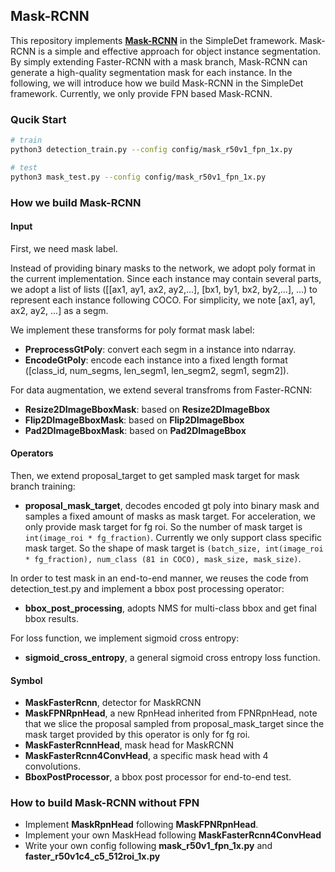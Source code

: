 ## Mask-RCNN

This repository implements [**Mask-RCNN**](https://arxiv.org/abs/1703.06870) in the SimpleDet framework.
Mask-RCNN is a simple and effective approach for object instance segmentation. By simply extending Faster-RCNN with a mask branch, Mask-RCNN can generate a high-quality segmentation mask for each instance. In the following, we will introduce how we build Mask-RCNN in the SimpleDet framework. Currently, we only provide FPN based Mask-RCNN.

### Qucik Start
```bash
# train
python3 detection_train.py --config config/mask_r50v1_fpn_1x.py

# test
python3 mask_test.py --config config/mask_r50v1_fpn_1x.py
```
### How we build Mask-RCNN
#### Input
First, we need mask label.

Instead of providing binary masks to the network, we adopt poly format in the current implementation. Since each instance may contain several parts, we adopt a list of lists ([[ax1, ay1, ax2, ay2,...], [bx1, by1, bx2, by2,...], ...) to represent each instance following COCO. For simplicity, we note [ax1, ay1, ax2, ay2, ...] as a segm.

We implement these transforms for poly format mask label:
- **PreprocessGtPoly**: convert each segm in a instance into ndarray.
- **EncodeGtPoly**: encode each instance into a fixed length format ([class_id, num_segms, len_segm1, len_segm2, segm1, segm2]).

For data augmentation, we extend several transfroms from Faster-RCNN:
- **Resize2DImageBboxMask**: based on **Resize2DImageBbox**
- **Flip2DImageBboxMask**: based on **Flip2DImageBbox**
- **Pad2DImageBboxMask**: based on **Pad2DImageBbox**

#### Operators
Then, we extend proposal_target to get sampled mask target for mask branch training:
- **proposal_mask_target**, decodes encoded gt poly into binary mask and samples a fixed amount of masks as mask target. For acceleration, we only provide mask target for fg roi. So the number of mask target is ```int(image_roi * fg_fraction)```. Currently we only support class specific mask target. So the shape of mask target is ```(batch_size, int(image_roi * fg_fraction), num_class (81 in COCO), mask_size, mask_size)```.

In order to test mask in an end-to-end manner, we reuses the code from detection_test.py and implement a bbox post processing operator:
- **bbox_post_processing**, adopts NMS for multi-class bbox and get final bbox results.

For loss function, we implement sigmoid cross entropy:
- **sigmoid_cross_entropy**, a general sigmoid cross entropy loss function.

#### Symbol
- **MaskFasterRcnn**, detector for MaskRCNN
- **MaskFPNRpnHead**, a new RpnHead inherited from FPNRpnHead, note that we slice the proposal sampled from proposal_mask_target since the mask target provided by this operator is only for fg roi.
- **MaskFasterRcnnHead**, mask head for MaskRCNN
- **MaskFasterRcnn4ConvHead**, a specific mask head with 4 convolutions.
- **BboxPostProcessor**, a bbox post processor for end-to-end test.

### How to build Mask-RCNN without FPN
- Implement **MaskRpnHead** following **MaskFPNRpnHead**.
- Implement your own MaskHead following **MaskFasterRcnn4ConvHead**
- Write your own config following **mask_r50v1_fpn_1x.py** and **faster_r50v1c4_c5_512roi_1x.py**

